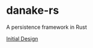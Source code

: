 # danake-rs
A persistence framework in Rust

[Initial Design](https://docs.google.com/document/d/1GbddIJ7DepiaNJz8uGTEWLuuN5vqMDALkVu4xklZgJY/edit?usp=sharing)
